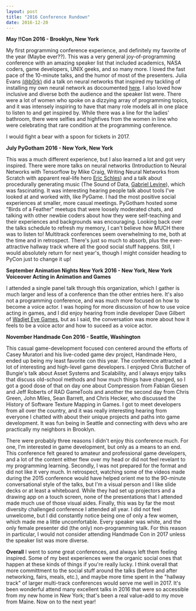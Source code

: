 ```yaml
---
layout: post
title: "2016 Conference Rundown"
date: 2016-12-20
---
```

**May
!!Con 2016 - Brooklyn, New York**

My first programming conference experience, and definitely my favorite of the year (Maybe ever??). This was a very general joy-of-programming conference with an amazing speaker list that included academics, NASA coders, game developers, UNIX geeks, and so many more. I loved the fast pace of the 10-minute talks, and the humor of most of the presenters. Julia Evans [(@b0rk)](https://twitter.com/b0rk) did a talk on neural networks that inspired my tackling of installing my own neural network as docoumented [here](http://katieamazing.com/blog/2016/06/25/a-neural-network-art-forger-of-my-very-own). I also loved how inclusive and diverse both the audience and the speaker list were. There were a lot of women who spoke on a dizzying array of programming topics, and it was intensely inspiring to have that many role models all in one place to listen to and get inspired by. While there was a line for the ladies' bathroom, there were selfies and highfives from the women in line who were celebrating that rare condition at the programming conference. 

I would fight a bear with a spoon for tickets in 2017.

**July
PyGotham 2016 - New York, New York**

This was a much different experience, but I also learned a lot and got very inspired. There were more talks on neural networks (Introduction to Neural Networks with Tensorflow by Mike Craig, Writing Neural Networks from Scratch with apparent real-life hero [Eric Schles](https://twitter.com/EricSchles)) and a talk about procedurally generating music (The Sound of Data, [Gabriel Levine](https://twitter.com/gabehounds)), which was fascinating. It was interesting hearing people talk about tools I've looked at and worked with, like PyGame. I had the most positive social experiences at smaller, more casual meetings. PyGotham hosted some "Birds of a Feather" meetups that were loosely moderated chats, and talking with other newbie coders about how they were self-teaching and their experiences and backgrounds was encouraging. Looking back over the talks schedule to refresh my memory, I can't believe how MUCH there was to listen to! Multitrack conferences seem overwhelming to me, both at the time and in retrospect. There's just so much to absorb, plus the ever-attractive hallway track where all the good social stuff happens. Still, I would absolutely return for next year's, though I might consider heading to PyCon just to change it up!

**September
Animation Nights New York 2016 - New York, New York
Voiceover Acting in Animation and Games**

I attended a single panel talk through this organization, which I gather is much larger and less of a conference than the other entries here. It's also not a programming conference, and was much more focused on how to become a voice actor. I was hoping for more discussion of how to use voice acting in games, and I did enjoy hearing from indie developer Dave Gilbert of [Wadjet Eye Games](http://www.wadjeteyegames.com/), but as I said, the conversation was more about how it feels to be a voice actor and how to suceed as a voice actor.

**November
Handmade Con 2016 - Seattle, Washington**

This casual game-development focused con centered around the efforts of Casey Muratori and his live-coded game dev project, Handmade Hero, ended up being my least favorite con this year. The conference attracted a lot of interesting and high-level game developers. I enjoyed Chris Butcher of Bungie's talk about Asset Systems and Scalability, and I always enjoy talks that discuss old-school methods and how much things have changed, so I got a good dose of that on day one about Compression from Fabian Giesen and Jeff Roberts of RAD GameTools and another the second day from Chris Green, John Miles, Sean Barrett, and Chris Hecker, who discussed the History of Software Texture Mapping in Games. I got to meet developers from all over the country, and it was really interesting hearing from everyone I chatted with about their unique projects and paths into game development. It was fun being in Seattle and connecting with devs who are practically my neighbors in Brooklyn.

There were probably three reasons I didn't enjoy this conference much. For one, I'm interested in game development, but only as a means to an end. This conference felt geared to amateur and professional game developers, and a lot of the content either flew over my head or did not feel revelant to my programming learning. Secondly, I was not prepared for the format and did not like it very much. In retrospect, watching some of the videos made during the 2015 conference would have helped orient me to the 90-minute conversational style of the talks, but I'm a visual person and I like slide decks or at least a whiteboard. While they had set up projectors and a drawing app on a touch screen, none of the presentations that I attended made much use of those visual aides. Finally, this was by far the most diversity challenged conference I attended all year. I did not feel unwelcome, but I did constantly notice being one of only a few women, which made me a little uncomfortable. Every speaker was white, and the only female presenter did (the only) non-programming talk. For this reason in particular, I would not consider attending Handmade Con in 2017 unless the speaker list was more diverse.


**Overall**
I went to some great conferences, and always left them feeling inspired. Some of my best experiences were the organic social ones that happen at these kinds of things if you're really lucky. I think overall that more committment to the social stuff around the talks (before and after networking, fairs, meals, etc.), and maybe more time spent in the "hallway track" of larger multi-track conferences would serve me well in 2017. It's been wonderful attend many excellent talks in 2016 that were so accessible from my new home in New York; that's been a real value-add to my move from Maine. Now on to the next year!
